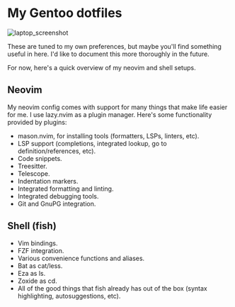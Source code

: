# My Gentoo dotfiles

![laptop_screenshot](https://github.com/user-attachments/assets/0a128b41-2a19-459a-9859-f96677ba839b)

These are tuned to my own preferences, but maybe you'll find something
useful in here. I'd like to document this more thoroughly in the future.

For now, here's a quick overview of my neovim and shell setups.

## Neovim

My neovim config comes with support for many things that make life
easier for me. I use lazy.nvim as a plugin manager. Here's some
functionality provided by plugins:

- mason.nvim, for installing tools (formatters, LSPs, linters, etc).
- LSP support (completions, integrated lookup, go to definition/references, etc).
- Code snippets.
- Treesitter.
- Telescope.
- Indentation markers.
- Integrated formatting and linting.
- Integrated debugging tools.
- Git and GnuPG integration.

## Shell (fish)

- Vim bindings.
- FZF integration.
- Various convenience functions and aliases.
- Bat as cat/less.
- Eza as ls.
- Zoxide as cd.
- All of the good things that fish already has out of the box (syntax
  highlighting, autosuggestions, etc).
